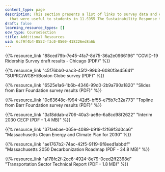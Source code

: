 ```yaml
---
content_type: page
description: This section presents a list of links to survey data and other materials
  that were useful to students in 11.S955 The Sustainability Response to Covid-19.
draft: false
learning_resource_types: []
ocw_type: CourseSection
title: Additional Resources
uid: 6cf9f4b4-8552-f3c0-8560-418226ed8a6b
---
```

{{% resource_link "88ced79b-7e45-4fa7-8d75-36a2e0966196" "COVID-19 Ridership Survey draft results - Chicago (PDF)" %}}

{{% resource_link "c5f76bb0-aac3-45f2-99b3-6080f3e45641" "SUPRC/WGBH/Boston Globe survey (PDF)" %}}

{{% resource_link "6525e1a6-1b6b-4346-99d0-2b9a790a1820" "Slides from Barr Foundation survey results (PDF)" %}}

{{% resource_link "0c63648c-f994-42d5-bf55-e75b7c32a773" "Topline from Barr Foundation survey results (PDF)" %}}

{{% resource_link "3a18ddab-a706-40a3-ae8e-6a8cd98f2622" "Interim 2030 CECP (PDF - 1.4 MB)" %}}

{{% resource_link "37faebae-065e-4089-b919-f2f69f3d0ca6" "Massachusetts Clean Energy and Climate Plan for 2030" %}}

{{% resource_link "ae1767b2-74ac-42f5-9119-9f8eed1abbdf" "Massachusetts 2050 Decarbonization Roadmap (PDF - 34.8 MB)" %}}

{{% resource_link "a178fc2f-2cc6-4924-8e79-0ced2ff2368d" "Transportation Sector Technical Report (PDF - 1.8 MB)" %}}
